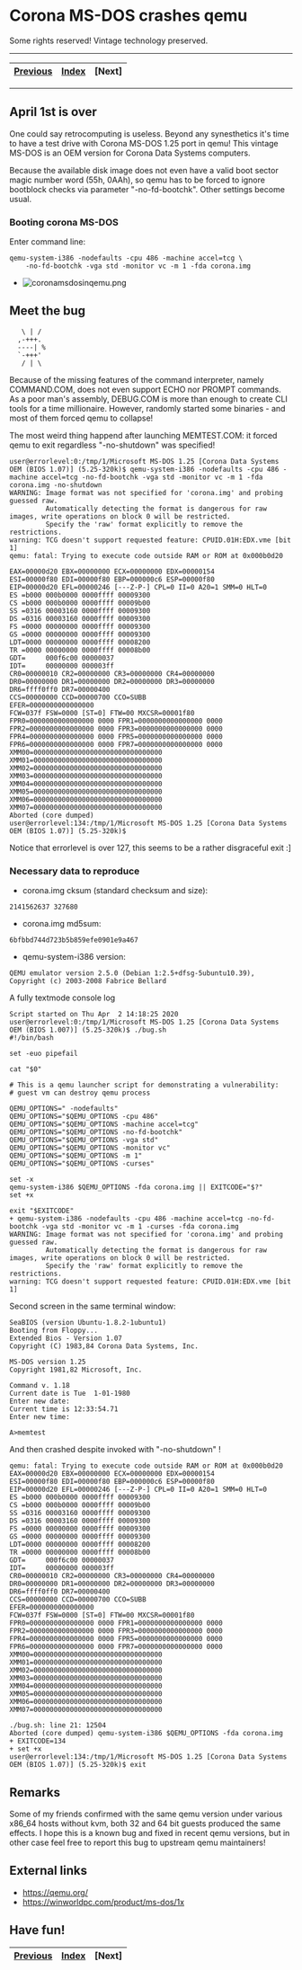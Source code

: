 # Corona MS-DOS crashes qemu

Some rights reserved! Vintage technology preserved.

---

[Previous](../randomupdates2) | [Index](../../../../) | [Next]
--- | --- | ---

---

## April 1st is over

One could say retrocomputing is useless. Beyond any synesthetics
it's time to have a test drive with Corona MS-DOS 1.25 port in qemu!
This vintage MS-DOS is an OEM version for Corona Data Systems
computers.

Because the available disk image does not even have a valid boot
sector magic number word (55h, 0AAh), so qemu has to be forced to
ignore bootblock checks via parameter "-no-fd-bootchk". Other
settings become usual.

### Booting corona MS-DOS

Enter command line:

```
qemu-system-i386 -nodefaults -cpu 486 -machine accel=tcg \
    -no-fd-bootchk -vga std -monitor vc -m 1 -fda corona.img
```

- ![coronamsdosinqemu.png](coronamsdosinqemu.png)

## Meet the bug

```
   \ | /
  ,-+++.
  ----| %
  `-+++'
   / | \

```

Because of the missing features of the command interpreter, namely
COMMAND.COM, does not even support ECHO nor PROMPT commands.
As a poor man's assembly, DEBUG.COM is more than enough to create
CLI tools for a time millionaire. However, randomly started some
binaries - and most of them forced qemu to collapse!

The most weird thing happend after launching MEMTEST.COM: it forced
qemu to exit regardless "-no-shutdown" was specified!

```
user@errorlevel:0:/tmp/1/Microsoft MS-DOS 1.25 [Corona Data Systems OEM (BIOS 1.07)] (5.25-320k)$ qemu-system-i386 -nodefaults -cpu 486 -machine accel=tcg -no-fd-bootchk -vga std -monitor vc -m 1 -fda corona.img -no-shutdown
WARNING: Image format was not specified for 'corona.img' and probing guessed raw.
         Automatically detecting the format is dangerous for raw images, write operations on block 0 will be restricted.
         Specify the 'raw' format explicitly to remove the restrictions.
warning: TCG doesn't support requested feature: CPUID.01H:EDX.vme [bit 1]
qemu: fatal: Trying to execute code outside RAM or ROM at 0x000b0d20

EAX=00000d20 EBX=00000000 ECX=00000000 EDX=00000154
ESI=00000f80 EDI=00000f80 EBP=000000c6 ESP=00000f80
EIP=00000d20 EFL=00000246 [---Z-P-] CPL=0 II=0 A20=1 SMM=0 HLT=0
ES =b000 000b0000 0000ffff 00009300
CS =b000 000b0000 0000ffff 00009b00
SS =0316 00003160 0000ffff 00009300
DS =0316 00003160 0000ffff 00009300
FS =0000 00000000 0000ffff 00009300
GS =0000 00000000 0000ffff 00009300
LDT=0000 00000000 0000ffff 00008200
TR =0000 00000000 0000ffff 00008b00
GDT=     000f6c00 00000037
IDT=     00000000 000003ff
CR0=00000010 CR2=00000000 CR3=00000000 CR4=00000000
DR0=00000000 DR1=00000000 DR2=00000000 DR3=00000000 
DR6=ffff0ff0 DR7=00000400
CCS=00000000 CCD=00000700 CCO=SUBB
EFER=0000000000000000
FCW=037f FSW=0000 [ST=0] FTW=00 MXCSR=00001f80
FPR0=0000000000000000 0000 FPR1=0000000000000000 0000
FPR2=0000000000000000 0000 FPR3=0000000000000000 0000
FPR4=0000000000000000 0000 FPR5=0000000000000000 0000
FPR6=0000000000000000 0000 FPR7=0000000000000000 0000
XMM00=00000000000000000000000000000000 XMM01=00000000000000000000000000000000
XMM02=00000000000000000000000000000000 XMM03=00000000000000000000000000000000
XMM04=00000000000000000000000000000000 XMM05=00000000000000000000000000000000
XMM06=00000000000000000000000000000000 XMM07=00000000000000000000000000000000
Aborted (core dumped)
user@errorlevel:134:/tmp/1/Microsoft MS-DOS 1.25 [Corona Data Systems OEM (BIOS 1.07)] (5.25-320k)$ 

```

Notice that errorlevel is over 127, this seems to be a rather disgraceful exit :]

### Necessary data to reproduce

- corona.img cksum (standard checksum and size):

```2141562637 327680```

- corona.img md5sum:

```6bfbbd744d723b5b859efe0901e9a467```

- qemu-system-i386 version:
```
QEMU emulator version 2.5.0 (Debian 1:2.5+dfsg-5ubuntu10.39), Copyright (c) 2003-2008 Fabrice Bellard
```

A fully textmode console log
```
Script started on Thu Apr  2 14:18:25 2020
user@errorlevel:0:/tmp/1/Microsoft MS-DOS 1.25 [Corona Data Systems OEM (BIOS 1.007)] (5.25-320k)$ ./bug.sh
#!/bin/bash

set -euo pipefail

cat "$0"

# This is a qemu launcher script for demonstrating a vulnerability:
# guest vm can destroy qemu process

QEMU_OPTIONS=" -nodefaults"
QEMU_OPTIONS="$QEMU_OPTIONS -cpu 486"
QEMU_OPTIONS="$QEMU_OPTIONS -machine accel=tcg"
QEMU_OPTIONS="$QEMU_OPTIONS -no-fd-bootchk"
QEMU_OPTIONS="$QEMU_OPTIONS -vga std"
QEMU_OPTIONS="$QEMU_OPTIONS -monitor vc"
QEMU_OPTIONS="$QEMU_OPTIONS -m 1"
QEMU_OPTIONS="$QEMU_OPTIONS -curses"

set -x
qemu-system-i386 $QEMU_OPTIONS -fda corona.img || EXITCODE="$?"
set +x

exit "$EXITCODE"
+ qemu-system-i386 -nodefaults -cpu 486 -machine accel=tcg -no-fd-bootchk -vga std -monitor vc -m 1 -curses -fda corona.img
WARNING: Image format was not specified for 'corona.img' and probing guessed raw.
         Automatically detecting the format is dangerous for raw images, write operations on block 0 will be restricted.
         Specify the 'raw' format explicitly to remove the restrictions.
warning: TCG doesn't support requested feature: CPUID.01H:EDX.vme [bit 1]
```

Second screen in the same terminal window:

```
SeaBIOS (version Ubuntu-1.8.2-1ubuntu1)
Booting from Floppy...
Extended Bios - Version 1.07
Copyright (C) 1983,84 Corona Data Systems, Inc.

MS-DOS version 1.25
Copyright 1981,82 Microsoft, Inc.

Command v. 1.18
Current date is Tue  1-01-1980
Enter new date: 
Current time is 12:33:54.71
Enter new time: 

A>memtest
```

And then crashed despite invoked with "-no-shutdown" !

```
qemu: fatal: Trying to execute code outside RAM or ROM at 0x000b0d20
EAX=00000d20 EBX=00000000 ECX=00000000 EDX=00000154
ESI=00000f80 EDI=00000f80 EBP=000000c6 ESP=00000f80
EIP=00000d20 EFL=00000246 [---Z-P-] CPL=0 II=0 A20=1 SMM=0 HLT=0
ES =b000 000b0000 0000ffff 00009300
CS =b000 000b0000 0000ffff 00009b00
SS =0316 00003160 0000ffff 00009300
DS =0316 00003160 0000ffff 00009300
FS =0000 00000000 0000ffff 00009300
GS =0000 00000000 0000ffff 00009300
LDT=0000 00000000 0000ffff 00008200
TR =0000 00000000 0000ffff 00008b00
GDT=     000f6c00 00000037
IDT=     00000000 000003ff
CR0=00000010 CR2=00000000 CR3=00000000 CR4=00000000
DR0=00000000 DR1=00000000 DR2=00000000 DR3=00000000
DR6=ffff0ff0 DR7=00000400
CCS=00000000 CCD=00000700 CCO=SUBB
EFER=0000000000000000
FCW=037f FSW=0000 [ST=0] FTW=00 MXCSR=00001f80
FPR0=0000000000000000 0000 FPR1=0000000000000000 0000
FPR2=0000000000000000 0000 FPR3=0000000000000000 0000
FPR4=0000000000000000 0000 FPR5=0000000000000000 0000
FPR6=0000000000000000 0000 FPR7=0000000000000000 0000
XMM00=00000000000000000000000000000000
XMM01=00000000000000000000000000000000
XMM02=00000000000000000000000000000000
XMM03=00000000000000000000000000000000
XMM04=00000000000000000000000000000000
XMM05=00000000000000000000000000000000
XMM06=00000000000000000000000000000000
XMM07=00000000000000000000000000000000

./bug.sh: line 21: 12504
Aborted (core dumped) qemu-system-i386 $QEMU_OPTIONS -fda corona.img
+ EXITCODE=134
+ set +x
user@errorlevel:134:/tmp/1/Microsoft MS-DOS 1.25 [Corona Data Systems OEM (BIOS 1.07)] (5.25-320k)$ exit
```

## Remarks

Some of my friends confirmed with the same qemu version under
various x86_64 hosts without kvm, both 32 and 64 bit guests
produced the same effects. I hope this is a known bug and fixed
in recent qemu versions, but in other case feel free to report
this bug to upstream qemu maintainers!

## External links

- https://qemu.org/
- https://winworldpc.com/product/ms-dos/1x

## Have fun!

[Previous](../randomupdates2) | [Index](../../../../) | [Next]
--- | --- | ---
